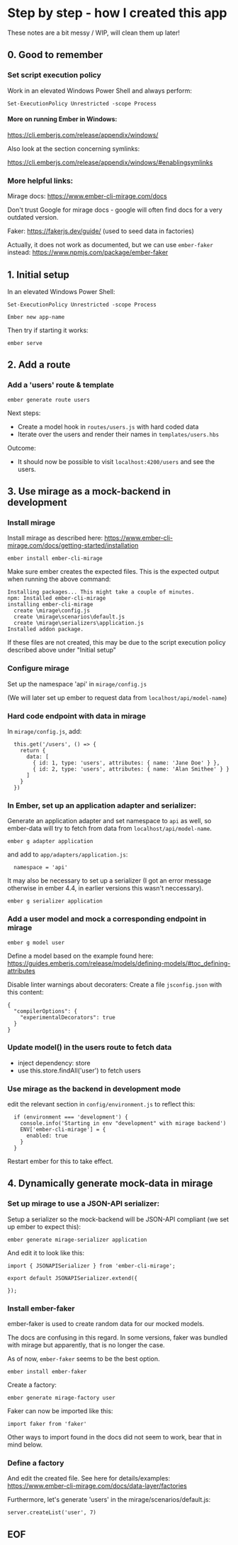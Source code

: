 # Step by step - how I created this app

These notes are a bit messy / WIP, will clean them up later!



## 0. Good to remember

### Set script execution policy

Work in an elevated Windows Power Shell and always perform:

```
Set-ExecutionPolicy Unrestricted -scope Process
```

#### More on running Ember in Windows:

https://cli.emberjs.com/release/appendix/windows/

Also look at the section concerning symlinks:

https://cli.emberjs.com/release/appendix/windows/#enablingsymlinks

### More helpful links:

Mirage docs: https://www.ember-cli-mirage.com/docs

Don't trust Google for mirage docs - google will often find docs for a very outdated version.

Faker: https://fakerjs.dev/guide/ (used to seed data in factories)

Actually, it does not work as documented, but we can use `ember-faker` instead:
https://www.npmjs.com/package/ember-faker





## 1. Initial setup

In an elevated Windows Power Shell:

```
Set-ExecutionPolicy Unrestricted -scope Process
```

```
Ember new app-name
```

Then try if starting it works:

```
ember serve
```




## 2. Add a route

### Add a 'users' route & template

```
ember generate route users 
```

Next steps:
* Create a model hook in `routes/users.js` with hard coded data
* Iterate over the users and render their names in `templates/users.hbs`

Outcome:
* It should now be possible to visit `localhost:4200/users` and see the users.




## 3. Use mirage as a mock-backend in development

### Install mirage

Install mirage as described here: https://www.ember-cli-mirage.com/docs/getting-started/installation
```
ember install ember-cli-mirage
```

Make sure ember creates the expected files. This is the expected output when running the above command:

```
Installing packages... This might take a couple of minutes.
npm: Installed ember-cli-mirage
installing ember-cli-mirage
  create \mirage\config.js
  create \mirage\scenarios\default.js
  create \mirage\serializers\application.js
Installed addon package.
```

If these files are not created, this may be due to the script execution policy described above under "Initial setup"


### Configure mirage

Set up the namespace 'api' in `mirage/config.js` 

(We will later set up ember to request data from `localhost/api/model-name`)


### Hard code endpoint with data in mirage 

In `mirage/config.js`, add:
```
  this.get('/users', () => {
    return {
      data: [
        { id: 1, type: 'users', attributes: { name: 'Jane Doe' } },
        { id: 2, type: 'users', attributes: { name: 'Alan Smithee' } }
      ]
    }
  })
```

### In Ember, set up an application adapter and serializer:

Generate an application adapter and set namespace to `api` as well,
so ember-data will try to fetch from data from `localhost/api/model-name`.

```
ember g adapter application
```
and add to `app/adapters/application.js`:
```
  namespace = 'api'
```

It may also be necessary to set up a serializer (I got an error message otherwise in ember 4.4, in earlier versions this wasn't neccessary).

```
ember g serializer application
```

### Add a user model and mock a corresponding endpoint in mirage

```
ember g model user
```

Define a model based on the example found here:
https://guides.emberjs.com/release/models/defining-models/#toc_defining-attributes


Disable linter warnings about decoraters: Create a file `jsconfig.json` with this content:
```
{
  "compilerOptions": {
    "experimentalDecorators": true
  }
}
```


### Update model() in the users route to fetch data

* inject dependency: store
* use this.store.findAll('user') to fetch users


### Use mirage as the backend in development mode

edit the relevant section in `config/environment.js` to reflect this:
```
  if (environment === 'development') {
    console.info('Starting in env "development" with mirage backend')
    ENV['ember-cli-mirage'] = {
      enabled: true
    }
  }
```

Restart ember for this to take effect.




## 4. Dynamically generate mock-data in mirage

### Set up mirage to use a JSON-API serializer:

Setup a serializer so the mock-backend will be JSON-API compliant (we set up
ember to expect this):

```
ember generate mirage-serializer application
```

And edit it to look like this:
```
import { JSONAPISerializer } from 'ember-cli-mirage';

export default JSONAPISerializer.extend({
  
});
```


### Install ember-faker

ember-faker is used to create random data for our mocked models.

The docs are confusing in this regard. In some versions, faker was bundled with mirage
but apparently, that is no longer the case.

As of now, `ember-faker` seems to be the best option.

```
ember install ember-faker
```

Create a factory:

```
ember generate mirage-factory user
```

Faker can now be imported like this:
```
import faker from 'faker'
```

Other ways to import found in the docs did not seem to work, bear that in mind below.


### Define a factory

And edit the created file. See here for details/examples:
https://www.ember-cli-mirage.com/docs/data-layer/factories

Furthermore, let's generate 'users' in the mirage/scenarios/default.js:
```
server.createList('user', 7)
```


## EOF